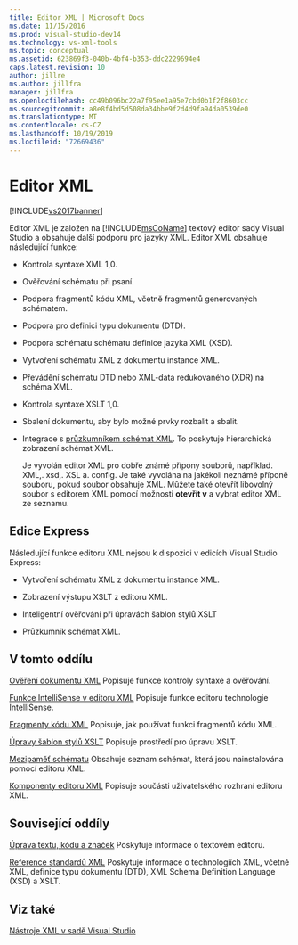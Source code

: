 ```yaml
---
title: Editor XML | Microsoft Docs
ms.date: 11/15/2016
ms.prod: visual-studio-dev14
ms.technology: vs-xml-tools
ms.topic: conceptual
ms.assetid: 623869f3-040b-4bf4-b353-ddc2229694e4
caps.latest.revision: 10
author: jillre
ms.author: jillfra
manager: jillfra
ms.openlocfilehash: cc49b096bc22a7f95ee1a95e7cbd0b1f2f8603cc
ms.sourcegitcommit: a8e8f4bd5d508da34bbe9f2d4d9fa94da0539de0
ms.translationtype: MT
ms.contentlocale: cs-CZ
ms.lasthandoff: 10/19/2019
ms.locfileid: "72669436"
---
```

# <a name="xml-editor"></a>Editor XML
[!INCLUDE[vs2017banner](../includes/vs2017banner.md)]

Editor XML je založen na [!INCLUDE[msCoName](../includes/msconame-md.md)] textový editor sady Visual Studio a obsahuje další podporu pro jazyky XML. Editor XML obsahuje následující funkce:

- Kontrola syntaxe XML 1,0.

- Ověřování schématu při psaní.

- Podpora fragmentů kódu XML, včetně fragmentů generovaných schématem.

- Podpora pro definici typu dokumentu (DTD).

- Podpora schématu schématu definice jazyka XML (XSD).

- Vytvoření schématu XML z dokumentu instance XML.

- Převádění schématu DTD nebo XML-data redukovaného (XDR) na schéma XML.

- Kontrola syntaxe XSLT 1,0.

- Sbalení dokumentu, aby bylo možné prvky rozbalit a sbalit.

- Integrace s [průzkumníkem schémat XML](../xml-tools/xml-schema-explorer.md). To poskytuje hierarchická zobrazení schémat XML.

  Je vyvolán editor XML pro dobře známé přípony souborů, například. XML,. xsd,. XSL a. config. Je také vyvolána na jakékoli neznámé příponě souboru, pokud soubor obsahuje XML. Můžete také otevřít libovolný soubor s editorem XML pomocí možnosti **otevřít v** a vybrat editor XML ze seznamu.

## <a name="express-editions"></a>Edice Express
 Následující funkce editoru XML nejsou k dispozici v edicích Visual Studio Express:

- Vytvoření schématu XML z dokumentu instance XML.

- Zobrazení výstupu XSLT z editoru XML.

- Inteligentní ověřování při úpravách šablon stylů XSLT

- Průzkumník schémat XML.

## <a name="in-this-section"></a>V tomto oddílu
 [Ověření dokumentu XML](../xml-tools/xml-document-validation.md) Popisuje funkce kontroly syntaxe a ověřování.

 [Funkce IntelliSense v editoru XML](../xml-tools/xml-editor-intellisense-features.md) Popisuje funkce editoru technologie IntelliSense.

 [Fragmenty kódu XML](../xml-tools/xml-snippets.md) Popisuje, jak používat funkci fragmentů kódu XML.

 [Úpravy šablon stylů XSLT](../xml-tools/editing-xslt-style-sheets.md) Popisuje prostředí pro úpravu XSLT.

 [Mezipaměť schématu](../xml-tools/schema-cache.md) Obsahuje seznam schémat, která jsou nainstalována pomocí editoru XML.

 [Komponenty editoru XML](../xml-tools/xml-editor-components.md) Popisuje součásti uživatelského rozhraní editoru XML.

## <a name="related-sections"></a>Související oddíly
 [Úprava textu, kódu a značek](https://msdn.microsoft.com/0d9c00d7-5df4-48a3-b185-2a265f055439) Poskytuje informace o textovém editoru.

 [Reference standardů XML](https://msdn.microsoft.com/79c78508-c9d0-423a-a00f-672e855de401) Poskytuje informace o technologiích XML, včetně XML, definice typu dokumentu (DTD), XML Schema Definition Language (XSD) a XSLT.

## <a name="see-also"></a>Viz také
 [Nástroje XML v sadě Visual Studio](../xml-tools/xml-tools-in-visual-studio.md)
